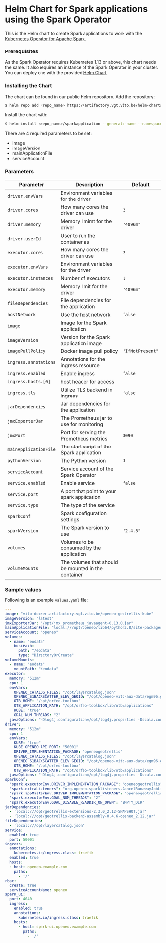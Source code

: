# Helm Chart for Spark applications using the Spark Operator

This is the Helm chart to create Spark applications to work with the [Kubernetes Operator for Apache Spark](https://github.com/GoogleCloudPlatform/spark-on-k8s-operator).

### Prerequisites

As the Spark Operator requires Kubernetes 1.13 or above, this chart needs the same. It also requires an instance of the Spark Operator in your cluster. You can deploy one with the provided [Helm Chart](https://github.com/helm/charts/tree/master/incubator/sparkoperator)

### Installing the Chart

The chart can be found in our public Helm repository. Add the repository:

```bash
$ helm repo add <repo_name> https://artifactory.vgt.vito.be/helm-charts
```

Install the chart with:

```bash
$ helm install <repo_name>/sparkapplication --generate-name --namespace <namespace>
```

There are 4 required parameters to be set:
  * image
  * imageVersion
  * mainApplicationFile
  * serviceAccount

### Parameters

| Parameter             | Description                                         | Default          |
|-----------------------|-----------------------------------------------------|------------------|
| `driver.envVars`      | Environment variables for the driver                |                  |
| `driver.cores`        | How many cores the driver can use                   | `2`              |
| `driver.memory`       | Memory limimt for the driver                        | `"4096m"`        |
| `driver.userId`       | User to run the container as                        |                  |
| `executor.cores`      | How many cores the driver can use                   | `2`              |
| `executor.envVars`    | Environment variables for the driver                |                  |
| `executor.instances`  | Number of executors                                 | `1`              |
| `executor.memory`     | Memory limit for the driver                         | `"4096m"`        |
| `fileDependencies`    | File dependencies for the application               |                  |
| `hostNetwork`         | Use the host network                                | `false`          |
| `image`               | Image for the Spark application                     |                  |
| `imageVersion`        | Version for the Spark application image             |                  |
| `imagePullPolicy`     | Docker image pull policy                            | `"IfNotPresent"` |
| `ingress.annotations` | Annotations for the ingress resource                |                  |
| `ingress.enabled`     | Enable ingress                                      | `false`          |
| `ingress.hosts.[0]`   | host header for access                              |                  |
| `ingress.tls`         | Utilize TLS backend in ingress                      | `false`          |
| `jarDependencies`     | Jar dependencies for the application                |                  |
| `jmxExporterJar`      | The Prometheus jar to use for monitoring            |                  |
| `jmxPort`             | Port for serving the Prometheus metrics             | `8090`           |
| `mainApplicationFile` | The start script of the Spark application           |                  |
| `pythonVersion`       | The Python version                                  | `3`              |
| `serviceAccount`      | Service account of the Spark Operator               |                  |
| `service.enabled`     | Enable service                                      | `false`          |
| `service.port`        | A port that point to your spark application         |                  |
| `service.type`        | The type of the service                             |                  |
| `sparkConf`           | Spark configuration settings                        |                  |
| `sparkVersion`        | The Spark version to use                            | `"2.4.5"`        |
| `volumes`             | Volumes to be consumed by the application           |                  |
| `volumeMounts`        | The volumes that should be mounted in the container |                  |

### Sample values

Following is an example `values.yaml` file:

```yaml
---
image: "vito-docker.artifactory.vgt.vito.be/openeo-geotrellis-kube"
imageVersion: "latest"
jmxExporterJar: "/opt/jmx_prometheus_javaagent-0.13.0.jar"
mainApplicationFile: "local:///opt/openeo/lib64/python3.8/site-packages/openeogeotrellis/deploy/kube.py"
serviceAccount: "openeo"
volumes:
  - name: "eodata"
    hostPath:
      path: "/eodata"
      type: "DirectoryOrCreate"
volumeMounts:
  - name: "eodata"
    mountPath: "/eodata"
executor:
  memory: "512m"
  cpu: 1
  envVars:
    OPENEO_CATALOG_FILES: "/opt/layercatalog.json"
    OPENEO_S1BACKSCATTER_ELEV_GEOID: "/opt/openeo-vito-aux-data/egm96.grd"
    OTB_HOME: "/opt/orfeo-toolbox"
    OTB_APPLICATION_PATH: "/opt/orfeo-toolbox/lib/otb/applications"
    KUBE: "true"
    GDAL_NUM_THREADS: "2"
  javaOptions: "-Dlog4j.configuration=/opt/log4j.properties -Dscala.concurrent.context.numThreads=4 -Dscala.concurrent.context.maxThreads=4"
driver:
  memory: "512m"
  cpu: 1
  envVars:
    KUBE: "true"
    KUBE_OPENEO_API_PORT: "50001"
    DRIVER_IMPLEMENTATION_PACKAGE: "openeogeotrellis"
    OPENEO_CATALOG_FILES: "/opt/layercatalog.json"
    OPENEO_S1BACKSCATTER_ELEV_GEOID: "/opt/openeo-vito-aux-data/egm96.grd"
    OTB_HOME: "/opt/orfeo-toolbox"
    OTB_APPLICATION_PATH: "/opt/orfeo-toolbox/lib/otb/applications"
  javaOptions: "-Dlog4j.configuration=/opt/log4j.properties -Dscala.concurrent.context.numThreads=6 -Dpixels.treshold=1000000"
sparkConf:
  "spark.executorEnv.DRIVER_IMPLEMENTATION_PACKAGE": "openeogeotrellis"
  "spark.extraListeners": "org.openeo.sparklisteners.CancelRunawayJobListener"
  "spark.appMasterEnv.DRIVER_IMPLEMENTATION_PACKAGE": "openeogeotrellis"
  "spark.executorEnv.GDAL_NUM_THREADS": "2"
  "spark.executorEnv.GDAL_DISABLE_READDIR_ON_OPEN": "EMPTY_DIR"
jarDependencies:
  - 'local:///opt/geotrellis-extensions-2.3.0_2.12-SNAPSHOT.jar'
  - 'local:///opt/geotrellis-backend-assembly-0.4.6-openeo_2.12.jar'
fileDependencies:
  - 'local:///opt/layercatalog.json'
service:
  enabled: true
  port: 50001
ingress:
  annotations:
    kubernetes.io/ingress.class: traefik
  enabled: true
  hosts:
  - host: openeo.example.com
    paths:
      - '/'
rbac:
  create: true
  serviceAccountName: openeo
spark_ui:
  port: 4040
  ingress:
    enabled: true
    annotations:
      kubernetes.io/ingress.class: traefik
    hosts:
      - host: spark-ui.openeo.example.com
        paths:
          - '/'
```
